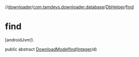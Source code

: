 //[downloader](../../../index.md)/[com.tamdevs.downloader.database](../index.md)/[DbHelper](index.md)/[find](find.md)

# find

[androidJvm]\

public abstract [DownloadModel](../-download-model/index.md)[find](find.md)([Integer](https://developer.android.com/reference/kotlin/java/lang/Integer.html)id)
